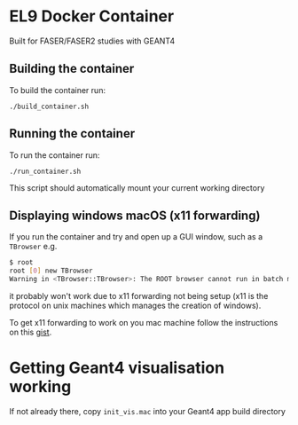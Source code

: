 # EL9 Docker Container

Built for FASER/FASER2 studies with GEANT4

## Building the container
To build the container run:
```
./build_container.sh
```

## Running the container
To run the container run:
```
./run_container.sh
```

This script should automatically mount your current working directory

## Displaying windows macOS (x11 forwarding)

If you run the container and try and open up a GUI window, such as a `TBrowser` e.g. 
```bash
$ root 
root [0] new TBrowser
Warning in <TBrowser::TBrowser>: The ROOT browser cannot run in batch mode
```
it probably won't work due to x11 forwarding not being setup (x11 is the protocol on unix machines which manages the creation of windows).

To get x11 forwarding to work on you mac machine follow the instructions on this [gist](https://gist.github.com/sorny/969fe55d85c9b0035b0109a31cbcb088).

# Getting Geant4 visualisation working
If not already there, copy `init_vis.mac` into your Geant4 app build directory